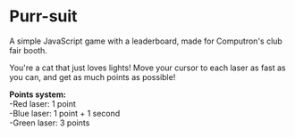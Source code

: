 # Purr-suit

A simple JavaScript game with a leaderboard, made for Computron's club fair booth.

You're a cat that just loves lights! Move your cursor to each laser as fast as you can, and get as much points as possible!

**Points system:**  
-Red laser: 1 point  
-Blue laser: 1 point + 1 second  
-Green laser: 3 points  
